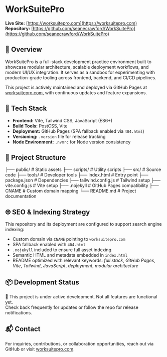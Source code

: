 # WorkSuitePro

**Live Site:** [https://worksuitepro.com](https://worksuitepro.com)  
**Repository:** [https://github.com/seanecrawford/WorkSuitePro](https://github.com/seanecrawford/WorkSuitePro)

## 🚀 Overview

WorkSuitePro is a full-stack development practice environment built to showcase modular architecture, scalable deployment workflows, and modern UI/UX integration. It serves as a sandbox for experimenting with production-grade tooling across frontend, backend, and CI/CD pipelines.

This project is actively maintained and deployed via GitHub Pages at [worksuitepro.com](https://worksuitepro.com), with continuous updates and feature expansions.

## 🧰 Tech Stack

- **Frontend:** Vite, Tailwind CSS, JavaScript (ES6+)
- **Build Tools:** PostCSS, Vite
- **Deployment:** GitHub Pages (SPA fallback enabled via `404.html`)
- **Versioning:** `.version` file for release tracking
- **Node Environment:** `.nvmrc` for Node version consistency

## 📁 Project Structure

├── public/ # Static assets ├── scripts/ # Utility scripts ├── src/ # Source code ├── tools/ # Developer tools ├── index.html # Entry point ├── package.json # Dependencies ├── tailwind.config.js # Tailwind setup ├── vite.config.js # Vite setup ├── .nojekyll # GitHub Pages compatibility ├── CNAME # Custom domain mapping └── README.md # Project documentation


## 🌐 SEO & Indexing Strategy

This repository and its deployment are configured to support search engine indexing:

- Custom domain via `CNAME` pointing to `worksuitepro.com`
- SPA fallback enabled with `404.html`
- `.nojekyll` included to ensure full asset indexing
- Semantic HTML and metadata embedded in `index.html`
- README optimized with relevant keywords: *full stack*, *GitHub Pages*, *Vite*, *Tailwind*, *JavaScript*, *deployment*, *modular architecture*

## 📦 Development Status

🚧 This project is under active development. Not all features are functional yet.  
Check back frequently for updates or follow the repo for release notifications.

## 📬 Contact

For inquiries, contributions, or collaboration opportunities, reach out via GitHub or visit [worksuitepro.com](https://worksuitepro.com).
